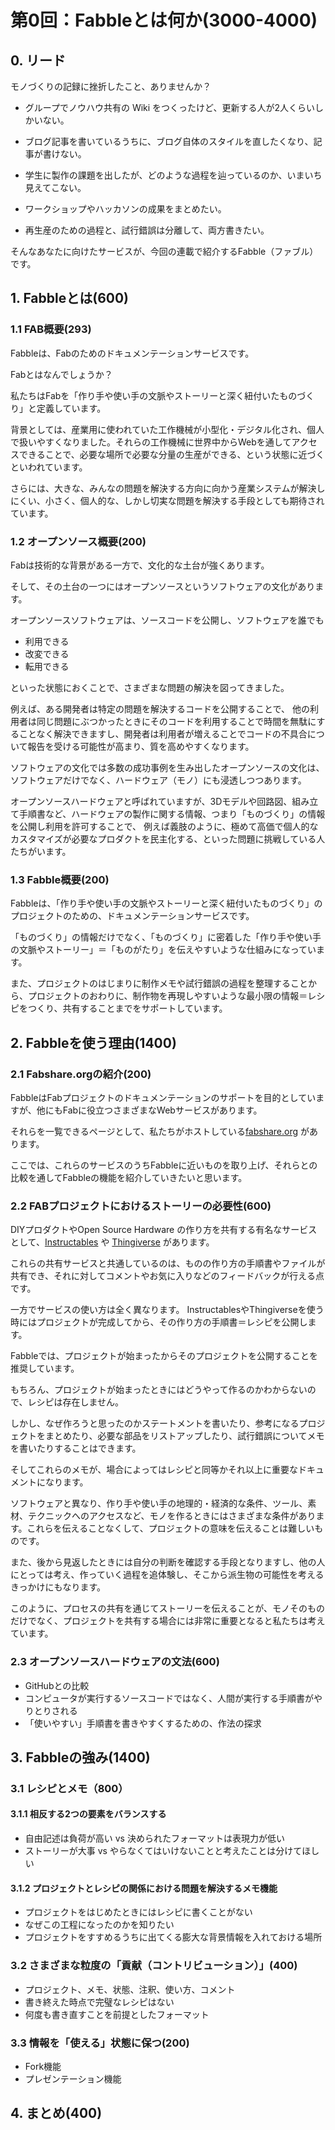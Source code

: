 # 第0回：Fabbleとは何か(3000-4000)

## 0. リード
モノづくりの記録に挫折したこと、ありませんか？

* グループでノウハウ共有の Wiki をつくったけど、更新する人が2人くらいしかいない。

* ブログ記事を書いているうちに、ブログ自体のスタイルを直したくなり、記事が書けない。

* 学生に製作の課題を出したが、どのような過程を辿っているのか、いまいち見えてこない。

* ワークショップやハッカソンの成果をまとめたい。

* 再生産のための過程と、試行錯誤は分離して、両方書きたい。


そんなあなたに向けたサービスが、今回の連載で紹介するFabble（ファブル）です。

## 1. Fabbleとは(600)

### 1.1 FAB概要(293)
Fabbleは、Fabのためのドキュメンテーションサービスです。

Fabとはなんでしょうか？

私たちはFabを「作り手や使い手の文脈やストーリーと深く紐付いたものづくり」と定義しています。

背景としては、産業用に使われていた工作機械が小型化・デジタル化され、個人で扱いやすくなりました。それらの工作機械に世界中からWebを通してアクセスできることで、必要な場所で必要な分量の生産ができる、という状態に近づくといわれています。

さらには、大きな、みんなの問題を解決する方向に向かう産業システムが解決しにくい、小さく、個人的な、しかし切実な問題を解決する手段としても期待されています。

### 1.2 オープンソース概要(200)
Fabは技術的な背景がある一方で、文化的な土台が強くあります。

そして、その土台の一つにはオープンソースというソフトウェアの文化があります。

オープンソースソフトウェアは、ソースコードを公開し、ソフトウェアを誰でも
* 利用できる
* 改変できる
* 転用できる

といった状態におくことで、さまざまな問題の解決を図ってきました。

例えば、ある開発者は特定の問題を解決するコードを公開することで、
他の利用者は同じ問題にぶつかったときにそのコードを利用することで時間を無駄にすることなく解決できますし、開発者は利用者が増えることでコードの不具合について報告を受ける可能性が高まり、質を高めやすくなります。

ソフトウェアの文化では多数の成功事例を生み出したオープンソースの文化は、ソフトウェアだけでなく、ハードウェア（モノ）にも浸透しつつあります。

オープンソースハードウェアと呼ばれていますが、3Dモデルや回路図、組み立て手順書など、ハードウェアの製作に関する情報、つまり「ものづくり」の情報を公開し利用を許可することで、
例えば義肢のように、極めて高価で個人的なカスタマイズが必要なプロダクトを民主化する、といった問題に挑戦している人たちがいます。

### 1.3 Fabble概要(200)
Fabbleは、「作り手や使い手の文脈やストーリーと深く紐付いたものづくり」のプロジェクトのための、ドキュメンテーションサービスです。

「ものづくり」の情報だけでなく、「ものづくり」に密着した「作り手や使い手の文脈やストーリー」＝「ものがたり」を伝えやすいような仕組みになっています。

また、プロジェクトのはじまりに制作メモや試行錯誤の過程を整理することから、プロジェクトのおわりに、制作物を再現しやすいような最小限の情報＝レシピをつくり、共有することまでをサポートしています。

## 2. Fabbleを使う理由(1400)
### 2.1 Fabshare.orgの紹介(200)
FabbleはFabプロジェクトのドキュメンテーションのサポートを目的としていますが、他にもFabに役立つさまざまなWebサービスがあります。

それらを一覧できるページとして、私たちがホストしている[fabshare.org](fabshare.org) があります。

ここでは、これらのサービスのうちFabbleに近いものを取り上げ、それらとの比較を通してFabbleの機能を紹介していきたいと思います。

### 2.2 FABプロジェクトにおけるストーリーの必要性(600)
DIYプロダクトやOpen Source Hardware の作り方を共有する有名なサービスとして、[Instructables](http://www.instructables.com/) や [Thingiverse](http://www.thingiverse.com/) があります。

これらの共有サービスと共通しているのは、ものの作り方の手順書やファイルが共有でき、それに対してコメントやお気に入りなどのフィードバックが行える点です。

一方でサービスの使い方は全く異なります。
InstructablesやThingiverseを使う時にはプロジェクトが完成してから、その作り方の手順書＝レシピを公開します。

Fabbleでは、プロジェクトが始まったからそのプロジェクトを公開することを推奨しています。

もちろん、プロジェクトが始まったときにはどうやって作るのかわからないので、レシピは存在しません。

しかし、なぜ作ろうと思ったのかステートメントを書いたり、参考になるプロジェクトをまとめたり、必要な部品をリストアップしたり、試行錯誤についてメモを書いたりすることはできます。

そしてこれらのメモが、場合によってはレシピと同等かそれ以上に重要なドキュメントになります。

ソフトウェアと異なり、作り手や使い手の地理的・経済的な条件、ツール、素材、テクニックへのアクセスなど、モノを作るときにはさまざまな条件があります。これらを伝えることなくして、プロジェクトの意味を伝えることは難しいものです。

また、後から見返したときには自分の判断を確認する手段となりますし、他の人にとっては考え、作っていく過程を追体験し、そこから派生物の可能性を考えるきっかけにもなります。

このように、プロセスの共有を通じてストーリーを伝えることが、モノそのものだけでなく、プロジェクトを共有する場合には非常に重要となると私たちは考えています。


### 2.3 オープンソースハードウェアの文法(600)
* GitHubとの比較
* コンピュータが実行するソースコードではなく、人間が実行する手順書がやりとりされる
* 「使いやすい」手順書を書きやすくするための、作法の探求


## 3. Fabbleの強み(1400)
### 3.1 レシピとメモ（800）
#### 3.1.1 相反する2つの要素をバランスする
* 自由記述は負荷が高い vs 決められたフォーマットは表現力が低い
* ストーリーが大事 vs やらなくてはいけないことと考えたことは分けてほしい

#### 3.1.2 プロジェクトとレシピの関係における問題を解決するメモ機能
* プロジェクトをはじめたときにはレシピに書くことがない
* なぜこの工程になったのかを知りたい
* プロジェクトをすすめるうちに出てくる膨大な背景情報を入れておける場所


### 3.2 さまざまな粒度の「貢献（コントリビューション）」(400)
* プロジェクト、メモ、状態、注釈、使い方、コメント
* 書き終えた時点で完璧なレシピはない
* 何度も書き直すことを前提としたフォーマット

### 3.3 情報を「使える」状態に保つ(200)
* Fork機能
* プレゼンテーション機能


## 4. まとめ(400)
